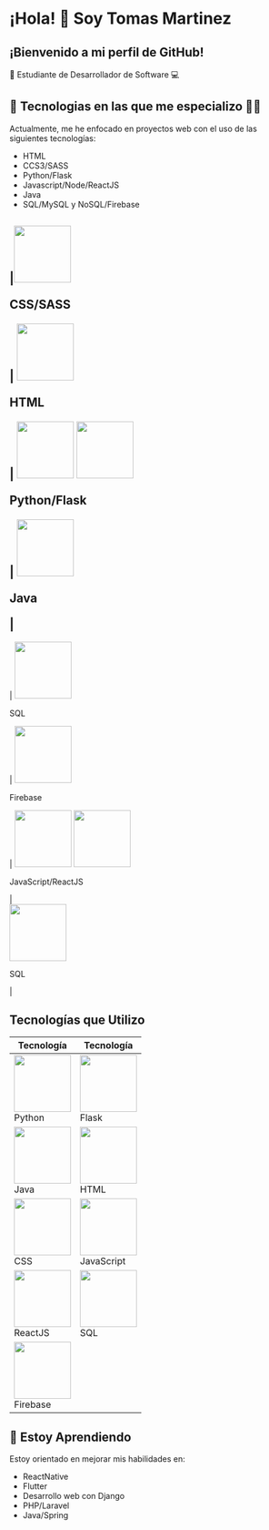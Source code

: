 # ¡Hola! 👋 Soy Tomas Martinez

## ¡Bienvenido a mi perfil de GitHub! 

📒 Estudiante de Desarrollador de Software 💻

## 📝 Tecnologias en las que me especializo 👨‍💻 

Actualmente, me he enfocado en proyectos web con el uso de las siguientes tecnologías:

- HTML 
- CCS3/SASS
- Python/Flask
- Javascript/Node/ReactJS
- Java
- SQL/MySQL y NoSQL/Firebase

|<img src="https://upload.wikimedia.org/wikipedia/commons/d/d5/CSS3_logo_and_wordmark.svg" width="100" height="100"><p>CSS/SASS</p> | <img src="https://www.w3.org/html/logo/downloads/HTML5_Logo_512.png" width="100" height="100">  <p>HTML</p> | <img src="https://upload.wikimedia.org/wikipedia/commons/thumb/c/c3/Python-logo-notext.svg/1200px-Python-logo-notext.svg.png" width="100" height="100">  <img src="https://flask.palletsprojects.com/en/2.0.x/_static/flask-icon.png" width="100" height="100"> <p>Python/Flask</p> | <img src="https://upload.wikimedia.org/wikipedia/en/thumb/3/30/Java_programming_language_logo.svg/1200px-Java_programming_language_logo.svg.png" width="100" height="100"> <p>Java</p> | 
------------------------------------------------------------------------------------------------
| <img src="https://firebase.google.com/downloads/brand-guidelines/PNG/logo-vertical.png" width="100" height="100"> <p>SQL</p> | <img src="https://firebase.google.com/downloads/brand-guidelines/PNG/logo-vertical.png" width="100" height="100"> <p>Firebase</p> |  <img src="https://upload.wikimedia.org/wikipedia/commons/9/99/Unofficial_JavaScript_logo_2.svg" width="100" height="100"> <img src="https://upload.wikimedia.org/wikipedia/commons/a/a7/React-icon.svg" width="100" height="100"> <p>JavaScript/ReactJS</p> |  
<img src="https://upload.wikimedia.org/wikipedia/commons/2/29/Postgresql_elephant.svg" width="100" height="100"> <p>SQL</p> |


## Tecnologías que Utilizo

| Tecnología      | Tecnología      |
|-----------------|-----------------|
| <img src="https://www.python.org/static/community_logos/python-logo.png" width="100" height="100"><br>Python | <img src="https://flask.palletsprojects.com/en/2.0.x/_static/flask-icon.png" width="100" height="100"><br>Flask |
| <img src="https://upload.wikimedia.org/wikipedia/en/thumb/3/30/Java_programming_language_logo.svg/1200px-Java_programming_language_logo.svg.png" width="100" height="100"><br>Java | <img src="https://www.w3.org/html/logo/downloads/HTML5_Logo_512.png" width="100" height="100"><br>HTML |
| <img src="https://upload.wikimedia.org/wikipedia/commons/d/d5/CSS3_logo_and_wordmark.svg" width="100" height="100"><br>CSS | <img src="https://upload.wikimedia.org/wikipedia/commons/9/99/Unofficial_JavaScript_logo_2.svg" width="100" height="100"><br>JavaScript |
| <img src="https://upload.wikimedia.org/wikipedia/commons/a/a7/React-icon.svg" width="100" height="100"><br>ReactJS | <img src="https://upload.wikimedia.org/wikipedia/commons/2/29/Postgresql_elephant.svg" width="100" height="100"><br>SQL |
| <img src="https://firebase.google.com/downloads/brand-guidelines/PNG/logo-vertical.png" width="100" height="100"><br>Firebase | |

## 🌱 Estoy Aprendiendo

Estoy orientado en mejorar mis habilidades en:

- ReactNative
- Flutter
- Desarrollo web con Django
- PHP/Laravel
- Java/Spring


